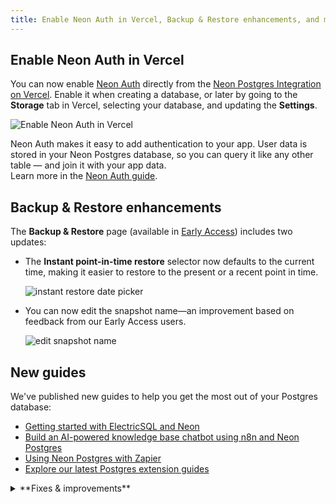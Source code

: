```yaml
---
title: Enable Neon Auth in Vercel, Backup & Restore enhancements, and more
---
```


## Enable Neon Auth in Vercel

You can now enable [Neon Auth](https://neon.tech/docs/guides/neon-auth) directly from the [Neon Postgres Integration on Vercel](https://vercel.com/marketplace/neon). Enable it when creating a database, or later by going to the **Storage** tab in Vercel, selecting your database, and updating the **Settings**.

![Enable Neon Auth in Vercel](/docs/relnotes/enable_neon_auth_vercel.png)

Neon Auth makes it easy to add authentication to your app. User data is stored in your Neon Postgres database, so you can query it like any other table — and join it with your app data.  
Learn more in the [Neon Auth guide](https://neon.tech/docs/guides/neon-auth).

## Backup & Restore enhancements

The **Backup & Restore** page (available in [Early Access](https://console.neon.tech/app/settings#early-access)) includes two updates:

- The **Instant point-in-time restore** selector now defaults to the current time, making it easier to restore to the present or a recent point in time.

  ![instant restore date picker](/docs/relnotes/instant_restore_date_time.png)

- You can now edit the snapshot name—an improvement based on feedback from our Early Access users.

  ![edit snapshot name](/docs/relnotes/edit_snapshot_name.png)

## New guides

We've published new guides to help you get the most out of your Postgres database:

- [Getting started with ElectricSQL and Neon](https://neon.com/guides/electric-sql)
- [Build an AI-powered knowledge base chatbot using n8n and Neon Postgres](https://neon.com/guides/n8n-neon)
- [Using Neon Postgres with Zapier](https://neon.com/guides/zapier-neon)
- [Explore our latest Postgres extension guides](https://neon.com/docs/extensions/pg-extensions)

<details>

<summary>**Fixes & improvements**</summary>

- **Neon MCP Server**

  - The `list_projects` and `create_project` MCP tools now return Neon organization details.

- **Neon API**

  - Updated the [Create branch](https://api-docs.neon.tech/reference/createprojectbranch) API description to make it clear that the API creates a branch without a compute endpoint by default. To create a branch with a compute endpoint, the endpoint object must be added to the request body.
  - Expanded the General Error description in our API specification to clarify when it’s safe to retry a failed request based on the HTTP method and response.

- **Neon Postgres Integration on Vercel**

  - When you connect a Vercel project to a Neon database, the integration now sets a `NEON_PROJECT_ID` variable. This variable will support a new SaaS starter kit, which we'll introduce soon!

- **Usage notification emails**

  - We've updated usage notification emails to include the account or org name they apply to. Helpful if you're part of more than one org — you'll know exactly where the alert is coming from.

- **Fixes**

  - Fixed an issue that prevented creating more than one read replica on the Free plan, which supports up to three read replicas.
  - Fixed an issue issue with a [pgrag](/docs/extensions/pgrag) extension function. A query using the `rag_bge_small_en_v15.embedding_for_passage` function failed to complete.
  - Fixed an issue where reaching the `max_client_conn` limit in PgBouncer could cause the connection info cache to be invalidated. This led to repeated attempts to wake the compute.
  - Removed a redundant **Close** button from the **Connect to your database** modal.

</details>
